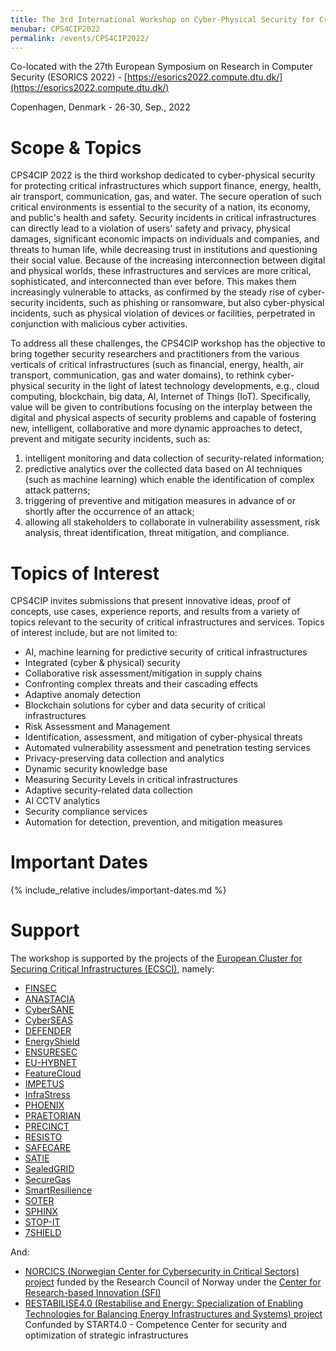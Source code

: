 ```yaml
---
title: The 3rd International Workshop on Cyber-Physical Security for Critical Infrastructures Protection (CPS4CIP 2022)
menubar: CPS4CIP2022
permalink: /events/CPS4CIP2022/
---
```


Co-located with the 27th European Symposium on Research in Computer Security (ESORICS 2022) - [https://esorics2022.compute.dtu.dk/](https://esorics2022.compute.dtu.dk/)

Copenhagen, Denmark - 26-30, Sep., 2022

# Scope & Topics
CPS4CIP 2022 is the third workshop dedicated to cyber-physical security for protecting critical infrastructures which support finance, energy, health, air transport, communication, gas, and water. The secure operation of such critical environments is essential to the security of a nation, its economy, and public's health and safety. Security incidents in critical infrastructures can directly lead to a violation of users' safety and privacy, physical damages, significant economic impacts on individuals and companies, and threats to human life, while decreasing trust in institutions and questioning their social value. Because of the increasing interconnection between digital and physical worlds, these infrastructures and services are more critical, sophisticated, and interconnected than ever before. This makes them increasingly vulnerable to attacks, as confirmed by the steady rise of cyber-security incidents, such as phishing or ransomware, but also cyber-physical incidents, such as physical violation of devices or facilities, perpetrated in conjunction with malicious cyber activities.

To address all these challenges, the CPS4CIP workshop has the objective to bring together security researchers and practitioners from the various verticals of critical infrastructures (such as financial, energy, health, air transport, communication, gas and water domains), to rethink cyber-physical security in the light of latest technology developments, e.g., cloud computing, blockchain, big data, AI, Internet of Things (IoT). Specifically, value will be given to contributions focusing on the interplay between the digital and physical aspects of security problems and capable of fostering new, intelligent, collaborative and more dynamic approaches to detect, prevent and mitigate security incidents, such as: 
1. intelligent monitoring and data collection of security-related information;
1. predictive analytics over the collected data based on AI techniques (such as machine learning) which enable the identification of complex attack patterns;
1. triggering of preventive and mitigation measures in advance of or shortly after the occurrence of an attack;
1. allowing all stakeholders to collaborate in vulnerability assessment, risk analysis, threat identification, threat mitigation, and compliance.

# Topics of Interest
CPS4CIP invites submissions that present innovative ideas, proof of concepts, use cases, experience reports, and results from a variety of topics relevant to the security of critical infrastructures and services. Topics of interest include, but are not limited to:
- AI, machine learning for predictive security of critical infrastructures
- Integrated (cyber & physical) security
- Collaborative risk assessment/mitigation in supply chains
- Confronting complex threats and their cascading effects
- Adaptive anomaly detection
- Blockchain solutions for cyber and data security of critical infrastructures 
- Risk Assessment and Management
- Identification, assessment, and mitigation of cyber-physical threats
- Automated vulnerability assessment and penetration testing services
- Privacy-preserving data collection and analytics
- Dynamic security knowledge base
- Measuring Security Levels in critical infrastructures
- Adaptive security-related data collection
- AI CCTV analytics
- Security compliance services
- Automation for detection, prevention, and mitigation measures

# Important Dates
{% include_relative includes/important-dates.md %}

# Support
The workshop is supported by the projects of the [European Cluster for Securing Critical Infrastructures (ECSCI)](https://www.finsec-project.eu/ecsci), namely:
- [FINSEC](www.finsec-project.eu)
- [ANASTACIA](www.anastacia-h2020.eu)
- [CyberSANE](www.cybersane-project.eu)
- [CyberSEAS](cordis.europa.eu/project/id/101020560)
- [DEFENDER](defender-project.eu)
- [EnergyShield](energy-shield.eu)
- [ENSURESEC](www.ensuresec.eu)
- [EU-HYBNET](euhybnet.eu)
- [FeatureCloud](featurecloud.eu)
- [IMPETUS](www.impetus-project.eu)
- [InfraStress](www.infrastress.eu)
- [PHOENIX](phoenix-h2020.eu)
- [PRAETORIAN](praetorian-h2020.eu)
- [PRECINCT](www.precinct.info/en/)
- [RESISTO](www.resistoproject.eu)
- [SAFECARE](www.safecare-project.eu)
- [SATIE](satie-h2020.eu) 
- [SealedGRID](www.sgrid.eu)
- [SecureGas](www.securegas-project.eu) 
- [SmartResilience](www.smartresilience.eu-vri.eu)
- [SOTER](soterproject.eu)
- [SPHINX](sphinx-project.eu)
- [STOP-IT](stop-it-project.eu)
- [7SHIELD](www.7shield.eu)

And:
- [NORCICS (Norwegian Center for Cybersecurity in Critical Sectors) project](https://www.ntnu.edu/norcics) funded by the Research Council of Norway under the [Center for Research-based Innovation (SFI)](https://www.forskningsradet.no/en/apply-for-funding/funding-from-the-research-council/sfi/)
- [RESTABILISE4.0 (Restabilise and Energy: Specialization of Enabling Technologies for Balancing Energy Infrastructures and Systems) project](http://www.restabilise4-0.it/) Confunded by START4.0 - Competence Center for security and optimization of strategic infrastructures